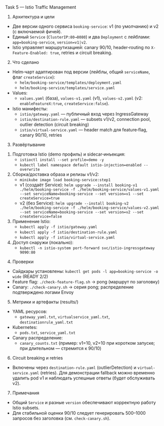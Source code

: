 Task 5 — Istio Traffic Management

1. Архитектура и цели
- Две версии одного сервиса `booking-service`: v1 (по умолчанию) и v2 (с включаемой фичей).
- Единый `Service` (`ClusterIP:80→8080`) и два `Deployment` c лейблами: `app=booking-service`, `version=v1|v2`.
- Istio управляет маршрутизацией: canary 90/10, header‑routing по `X-Feature-Enabled: true`, retries и circuit breaking.

2. Что сделано
- Helm‑чарт адаптирован под версии (лейблы, общий `serviceName`, флаг `createService`):
  - `helm/booking-service/templates/deployment.yaml`
  - `helm/booking-service/templates/service.yaml`
- Values:
  - `values.yaml` (база), `values-v1.yaml` (v1), `values-v2.yaml` (v2: `enableFeatureX:true`, `createService:false`).
- Istio манифесты:
  - `istio/gateway.yaml` — публичный вход через IngressGateway
  - `istio/destination-rule.yaml` — subsets v1/v2, connection pool, outlier detection (circuit breaking)
  - `istio/virtual-service.yaml` — header match для feature‑flag, canary 90/10, retries

3. Развёртывание
1) Подготовка Istio (demo профиль) и sidecar‑инъекция:
   - `istioctl install --set profile=demo -y`
   - `kubectl label namespace default istio-injection=enabled --overwrite`
2) Сборка/доставка образа и релизы v1/v2:
   - `minikube image load booking-service:step1`
   - v1 (создаёт Service):
     `helm upgrade --install booking-v1 ./helm/booking-service -f ./helm/booking-service/values-v1.yaml --set serviceName=booking-service --set version=v1 --set createService=true`
   - v2 (без Service):
     `helm upgrade --install booking-v2 ./helm/booking-service -f ./helm/booking-service/values-v2.yaml --set serviceName=booking-service --set version=v2 --set createService=false`
3) Применение Istio:
   - `kubectl apply -f istio/gateway.yaml`
   - `kubectl apply -f istio/destination-rule.yaml`
   - `kubectl apply -f istio/virtual-service.yaml`
4) Доступ снаружи (локально):
   - `kubectl -n istio-system port-forward svc/istio-ingressgateway 9090:80`

4. Проверки
- Сайдкары установлены: `kubectl get pods -l app=booking-service -o wide` (READY 2/2)
- Feature flag: `./check-feature-flag.sh` → pong (маршрут по заголовку)
- Canary: `./check-canary.sh` → серия pong; распределение подтверждено логами Envoy

5. Метрики и артефакты (results/)
- YAML ресурсов:
  - `gateway_yaml.txt`, `virtualservice_yaml.txt`, `destinationrule_yaml.txt`
- Kubernetes:
  - `pods.txt`, `service_yaml.txt`
- Canary распределение:
  - `canary_counts.txt` (пример: v1=10, v2=10 при коротком запуске; при длительном — стремится к 90/10)

6. Circuit breaking и retries
- Включены через `destination-rule.yaml` (outlierDetection) и `virtual-service.yaml` (retries). Для демонстрации fallback можно временно удалить pod v1 и наблюдать успешные ответы (будет обслуживать v2).

7. Примечания
- Общий `Service` и разные `version` обеспечивают корректную работу Istio subsets.
- Для стабильной оценки 90/10 следует генерировать 500–1000 запросов без заголовка (см. `check-canary.sh`).

